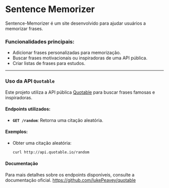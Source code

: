 # Sentence Memorizer

Sentence-Memorizer é um site desenvolvido para ajudar usuários a memorizar frases.

### Funcionalidades principais:
- Adicionar frases personalizadas para memorização.
- Buscar frases motivacionais ou inspiradoras de uma API pública.
- Criar listas de frases para estudos.

---

### Uso da API `Quotable`

Este projeto utiliza a API pública [Quotable](http://api.quotable.io) para buscar frases famosas e inspiradoras. 

#### Endpoints utilizados:
- **`GET /random`**: Retorna uma citação aleatória.

#### Exemplos:
- Obter uma citação aleatória: 
  ```bash
  curl http://api.quotable.io/random

#### Documentação
Para mais detalhes sobre os endpoints disponíveis, consulte a documentação oficial.
https://github.com/lukePeavey/quotable  
